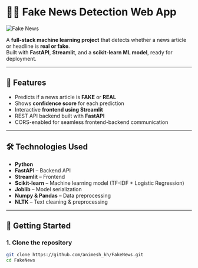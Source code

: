 # 🕵️‍♂️ Fake News Detection Web App

![Fake News](https://img.icons8.com/color/96/000000/news.png)

A **full-stack machine learning project** that detects whether a news article or headline is **real or fake**.  
Built with **FastAPI**, **Streamlit**, and a **scikit-learn ML model**, ready for deployment.

---

## 📌 Features

- Predicts if a news article is **FAKE** or **REAL**  
- Shows **confidence score** for each prediction  
- Interactive **frontend using Streamlit**  
- REST API backend built with **FastAPI**  
- CORS-enabled for seamless frontend-backend communication  

---

## 🛠️ Technologies Used

- **Python**  
- **FastAPI** – Backend API  
- **Streamlit** – Frontend  
- **Scikit-learn** – Machine learning model (TF-IDF + Logistic Regression)  
- **Joblib** – Model serialization  
- **Numpy & Pandas** – Data preprocessing  
- **NLTK** – Text cleaning & preprocessing  

---

## 🚀 Getting Started

### 1. Clone the repository
```bash
git clone https://github.com/animesh_kh/FakeNews.git
cd FakeNews
